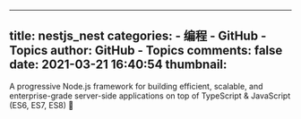 
---
title: nestjs_nest
categories: 
    - 编程
    - GitHub - Topics
author: GitHub - Topics
comments: false
date: 2021-03-21 16:40:54
thumbnail: 
---

<div>   
A progressive Node.js framework for building efficient, scalable, and enterprise-grade server-side applications on top of TypeScript & JavaScript (ES6, ES7, ES8) 🚀
  
</div>
            